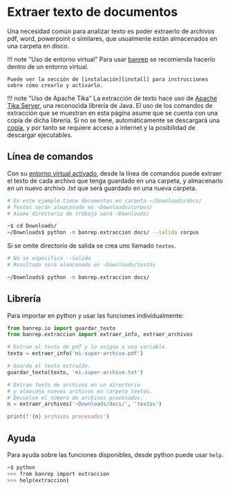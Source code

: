 # Extraer texto de documentos

Una necesidad común para analizar texto es poder extraerlo de archivos pdf, word, powerpoint o similares, que usualmente están almacenados en una carpeta en disco.

!!! note "Uso de entorno virtual"
    Para usar [banrep][pypi_banrep] se recomienda hacerlo dentro de un entorno virtual.

    Puede ver la sección de [instalación][install] para instrucciones sobre cómo crearlo y activarlo.

[pypi_banrep]: https://pypi.org/project/banrep/
[install]: instalacion.md

!!! note "Uso de Apache Tika"
    La extracción de texto hace uso de [Apache Tika Server][web_tika], una reconocida librería de Java. El uso de los comandos de extracción que se muestran en esta página asume que se cuenta con una copia de dicha librería. Si no se tiene, automáticamente se descargará una [copia][tika_server], y por tanto se requiere acceso a internet y la posibilidad de descargar ejecutables.

[web_tika]: http://tika.apache.org/download.html
[tika_server]: https://www.apache.org/dyn/closer.cgi/tika/tika-server-1.21.jar

## Línea de comandos

Con su [entorno virtual activado][install], desde la línea de comandos puede extraer el texto de cada archivo que tenga guardado en una carpeta, y almacenarlo en un nuevo archivo *.txt* que será guardado en una nueva carpeta.

```bash
# En este ejemplo tiene documentos en carpeta ~/Downloads/docs/
# Textos serán almacenado en ~Downloads/corpus/
# Asume directorio de trabajo será ~Downloads/

~$ cd Downloads/
~/Downloads$ python -m banrep.extraccion docs/ --salida corpus
```

Si se omite directorio de salida se crea uno llamado `textos`.

```bash
# No se especifica --salida
# Resultado será almacenado en ~Downloads/textos

~/Downloads$ python -m banrep.extraccion docs/
```

## Librería

Para importar en python y usar las funciones individualmente:

```python
from banrep.io import guardar_texto
from banrep.extraccion import extraer_info, extraer_archivos

# Extrae el texto de pdf y lo asigna a una variable.
texto = extraer_info('mi-super-archivo.pdf')

# Guarda el texto extraído.
guardar_texto(texto, 'mi-super-archivo.txt')

# Extrae texto de archivos en un directorio
# y almacena nuevos archivos en carpeta textos.
# Devuelve el número de archivos procesados.
n = extraer_archivos('~Downloads/docs/', 'textos')

print(f'{n} archivos procesados')
```

## Ayuda

Para ayuda sobre las funciones disponibles, desde python puede usar `help`.

```bash
~$ python
>>> from banrep import extraccion
>>> help(extraccion)
```
